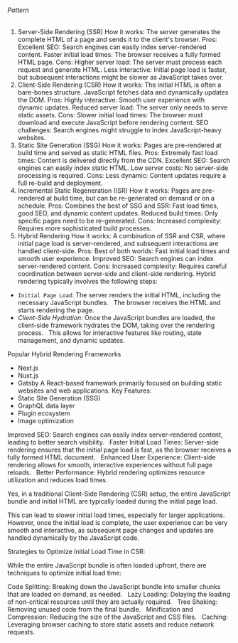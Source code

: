 ###### Pattern
1. Server-Side Rendering (SSR)
How it works: The server generates the complete HTML of a page and sends it to the client's browser.
Pros:
Excellent SEO: Search engines can easily index server-rendered content.
Faster initial load times: The browser receives a fully formed HTML page.
Cons:
Higher server load: The server must process each request and generate HTML.
Less interactive: Initial page load is faster, but subsequent interactions might be slower as JavaScript takes over.
2. Client-Side Rendering (CSR)
How it works: The initial HTML is often a bare-bones structure. JavaScript fetches data and dynamically updates the DOM.
Pros:
Highly interactive: Smooth user experience with dynamic updates.
Reduced server load: The server only needs to serve static assets.
Cons:
Slower initial load times: The browser must download and execute JavaScript before rendering content.
SEO challenges: Search engines might struggle to index JavaScript-heavy websites.
3. Static Site Generation (SSG)
How it works: Pages are pre-rendered at build time and served as static HTML files.
Pros:
Extremely fast load times: Content is delivered directly from the CDN.
Excellent SEO: Search engines can easily index static HTML.
Low server costs: No server-side processing is required.
Cons:
Less dynamic: Content updates require a full re-build and deployment.
4. Incremental Static Regeneration (ISR)
How it works: Pages are pre-rendered at build time, but can be re-generated on demand or on a schedule.
Pros:
Combines the best of SSG and SSR: Fast load times, good SEO, and dynamic content updates.
Reduced build times: Only specific pages need to be re-generated.
Cons:
Increased complexity: Requires more sophisticated build processes.
5. Hybrid Rendering
How it works: A combination of SSR and CSR, where initial page load is server-rendered, and subsequent interactions are handled client-side.
Pros:
Best of both worlds: Fast initial load times and smooth user experience.
Improved SEO: Search engines can index server-rendered content.
Cons:
Increased complexity: Requires careful coordination between server-side and client-side rendering.
Hybrid rendering typically involves the following steps:

- `Initial Page Load`: The server renders the initial HTML, including the necessary JavaScript bundles.   
The browser receives the HTML and starts rendering the page.
- *Client-Side Hydration*: Once the JavaScript bundles are loaded, the client-side framework hydrates the DOM, taking over the rendering process.   
This allows for interactive features like routing, state management, and dynamic updates.

Popular Hybrid Rendering Frameworks
- Next.js
- Nuxt.js
- Gatsby
A React-based framework primarily focused on building static websites and web applications. Key Features:
- Static Site Generation (SSG)
- GraphQL data layer
- Plugin ecosystem
- Image optimization

Improved SEO: Search engines can easily index server-rendered content, leading to better search visibility.   
Faster Initial Load Times: Server-side rendering ensures that the initial page load is fast, as the browser receives a fully formed HTML document.   
Enhanced User Experience: Client-side rendering allows for smooth, interactive experiences without full page reloads.   
Better Performance: Hybrid rendering optimizes resource utilization and reduces load times.

Yes, in a traditional Client-Side Rendering (CSR) setup, the entire JavaScript bundle and initial HTML are typically loaded during the initial page load.   

This can lead to slower initial load times, especially for larger applications. However, once the initial load is complete, the user experience can be very smooth and interactive, as subsequent page changes and updates are handled dynamically by the JavaScript code.   

Strategies to Optimize Initial Load Time in CSR:

While the entire JavaScript bundle is often loaded upfront, there are techniques to optimize initial load time:   

Code Splitting: Breaking down the JavaScript bundle into smaller chunks that are loaded on demand, as needed.   
Lazy Loading: Delaying the loading of non-critical resources until they are actually required.   
Tree Shaking: Removing unused code from the final bundle.   
Minification and Compression: Reducing the size of the JavaScript and CSS files.   
Caching: Leveraging browser caching to store static assets and reduce network requests.